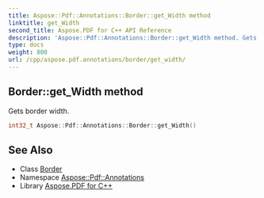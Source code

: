```yaml
---
title: Aspose::Pdf::Annotations::Border::get_Width method
linktitle: get_Width
second_title: Aspose.PDF for C++ API Reference
description: 'Aspose::Pdf::Annotations::Border::get_Width method. Gets border width in C++.'
type: docs
weight: 800
url: /cpp/aspose.pdf.annotations/border/get_width/
---
```

## Border::get_Width method


Gets border width.

```cpp
int32_t Aspose::Pdf::Annotations::Border::get_Width()
```

## See Also

* Class [Border](../)
* Namespace [Aspose::Pdf::Annotations](../../)
* Library [Aspose.PDF for C++](../../../)
